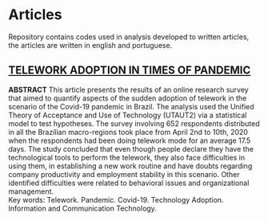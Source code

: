# Articles

Repository contains codes used in analysis developed to written articles, the articles are written in english and portuguese.

## [TELEWORK ADOPTION IN TIMES OF PANDEMIC](https://github.com/fernandofsilva/Articles/blob/main/notebooks/telework_adoption_in_time_of_pandemic.ipynb)

**ABSTRACT**
This article presents the results of an online research survey that aimed to quantify aspects of the sudden adoption of telework in the scenario of the Covid-19 pandemic in Brazil. The analysis used the Unified Theory of Acceptance and Use of Technology (UTAUT2) via a statistical model to test hypotheses. The survey involving 652 respondents distributed in all the Brazilian macro-regions took place from April 2nd to 10th, 2020 when the respondents had been doing telework mode for an average 17.5 days. The study concluded that even though people declare they have the technological tools to perform the telework, they also face difficulties in using them, in establishing a new work routine and have doubts regarding company productivity and employment stability in this scenario. Other identified difficulties were related to behavioral issues and organizational management.  
Key words: Telework. Pandemic. Covid-19. Technology Adoption. Information and Communication Technology.
